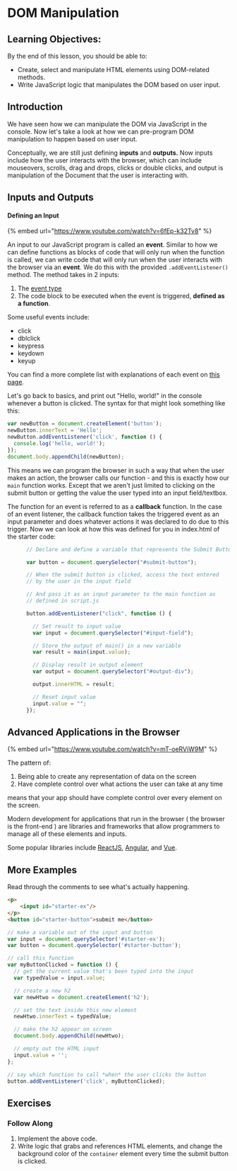 # DOM Manipulation

## Learning Objectives:

By the end of this lesson, you should be able to:

- Create, select and manipulate HTML elements using DOM-related methods.
- Write JavaScript logic that manipulates the DOM based on user input.

## Introduction

We have seen how we can manipulate the DOM via JavaScript in the console. Now let's take a look at how we can pre-program DOM manipulation to happen based on user input.

Conceptually, we are still just defining **inputs** and **outputs.** Now inputs include how the user interacts with the browser, which can include mouseovers, scrolls, drag and drops, clicks or double clicks, and output is manipulation of the Document that the user is interacting with.

## Inputs and Outputs

#### Defining an Input

{% embed url="https://www.youtube.com/watch?v=6fEp-k32Tv8" %}

An input to our JavaScript program is called an **event**. Similar to how we can define functions as blocks of code that will only run when the function is called, we can write code that will only run when the user interacts with the browser via an **event**. We do this with the provided `.addEventListener()` method. The method takes in 2 inputs:

1. The [event type](https://developer.mozilla.org/en-US/docs/Web/Events)
2. The code block to be executed when the event is triggered, **defined as a function**.

Some useful events include:

- click
- dblclick
- keypress
- keydown
- keyup

You can find a more complete list with explanations of each event on [this page](https://www.w3schools.com/jsref/dom_obj_event.asp).

Let's go back to basics, and print out "Hello, world!" in the console whenever a button is clicked. The syntax for that might look something like this:

```javascript
var newButton = document.createElement('button');
newButton.innerText = 'Hello';
newButton.addEventListener('click', function () {
  console.log('hello, world!');
});
document.body.appendChild(newButton);
```

This means we can program the browser in such a way that when the user makes an action, the browser calls our function - and this is exactly how our `main` function works. Except that we aren't just limited to clicking on the submit button or getting the value the user typed into an input field/textbox.

The function for an event is referred to as a **callback** function. In the case of an event listener, the callback function takes the triggered event as an input parameter and does whatever actions it was declared to do due to this trigger. Now we can look at how this was defined for you in index.html of the starter code:

```javascript
      // Declare and define a variable that represents the Submit Button

      var button = document.querySelector("#submit-button");

      // When the submit button is clicked, access the text entered
      // by the user in the input field

      // And pass it as an input parameter to the main function as
      // defined in script.js

      button.addEventListener("click", function () {

        // Set result to input value
        var input = document.querySelector("#input-field");

        // Store the output of main() in a new variable
        var result = main(input.value);

        // Display result in output element
        var output = document.querySelector("#output-div");

        output.innerHTML = result;

        // Reset input value
        input.value = "";
      });
```

## Advanced Applications in the Browser

{% embed url="https://www.youtube.com/watch?v=mT-oeRViW9M" %}

The pattern of:

1. Being able to create any representation of data on the screen
2. Have complete control over what actions the user can take at any time

means that your app should have complete control over every element on the screen.

Modern development for applications that run in the browser ( the browser is the front-end ) are libraries and frameworks that allow programmers to manage all of these elements and inputs.

Some popular libraries include [ReactJS](https://reactjs.org), [Angular](https://angular.io), and [Vue](https://vuejs.org).

## More Examples

Read through the comments to see what's actually happening.

```html
<p>
    <input id="starter-ex"/>
</p>
<button id="starter-button">submit me</button>
```

```javascript
// make a variable out of the input and button
var input = document.querySelector('#starter-ex');
var button = document.querySelector('#starter-button');

// call this function
var myButtonClicked = function () {
  // get the current value that's been typed into the input
  var typedValue = input.value;

  // create a new h2
  var newHtwo = document.createElement('h2');

  // set the text inside this new element
  newHtwo.innerText = typedValue;

  // make the h2 appear on screen
  document.body.appendChild(newHtwo);

  // empty out the HTML input
  input.value = '';
};

// say which function to call *when* the user clicks the button
button.addEventListener('click', myButtonClicked);
```

## Exercises

### Follow Along

1. Implement the above code.
2. Write logic that grabs and references HTML elements, and change the background color of the `container` element every time the submit button is clicked.
